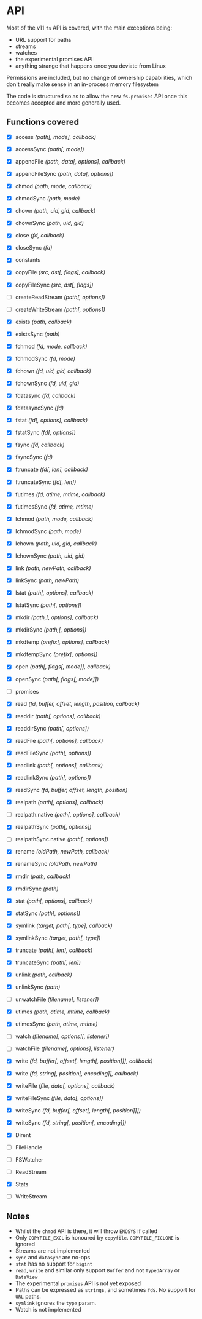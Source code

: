 # API

Most of the v11 `fs` API is covered, with the main exceptions being:
- URL support for paths
- streams
- watches
- the experimental promises API
- anything strange that happens once you deviate from Linux

Permissions are included, but no change of ownership capabilities, which
don't really make sense in an in-process memory filesystem

The code is structured so as to allow the new `fs.promises` API once this
becomes accepted and more generally used.

## Functions covered

- [x] access <i>(path\[, mode\], callback)</i>
- [x] accessSync <i>(path\[, mode\])</i>
- [x] appendFile <i>(path, data\[, options\], callback)</i>
- [x] appendFileSync <i>(path, data\[, options\])</i>
- [x] chmod <i>(path, mode, callback)</i>
- [x] chmodSync <i>(path, mode)</i>
- [x] chown <i>(path, uid, gid, callback)</i>
- [x] chownSync <i>(path, uid, gid)</i>
- [x] close <i>(fd, callback)</i>
- [x] closeSync <i>(fd)</i>
- [x] constants
- [x] copyFile <i>(src, dst\[, flags\], callback)</i>
- [x] copyFileSync <i>(src, dst\[, flags\])</i>
- [ ] createReadStream <i>(path\[, options\])</i>
- [ ] createWriteStream <i>(path\[, options\])</i>
- [x] exists <i>(path, callback)</i>
- [x] existsSync <i>(path)</i>
- [x] fchmod <i>(fd, mode, callback)</i>
- [x] fchmodSync <i>(fd, mode)</i>
- [x] fchown <i>(fd, uid, gid, callback)</i>
- [x] fchownSync <i>(fd, uid, gid)</i>
- [x] fdatasync <i>(fd, callback)</i>
- [x] fdatasyncSync <i>(fd)</i>
- [x] fstat <i>(fd\[, options\], callback)</i>
- [x] fstatSync <i>(fd\[, options\])</i>
- [x] fsync <i>(fd, callback)</i>
- [x] fsyncSync <i>(fd)</i>
- [x] ftruncate <i>(fd\[, len\], callback)</i>
- [x] ftruncateSync <i>(fd\[, len\])</i>
- [x] futimes <i>(fd, atime, mtime, callback)</i>
- [x] futimesSync <i>(fd, atime, mtime)</i>
- [x] lchmod <i>(path, mode, callback)</i>
- [x] lchmodSync <i>(path, mode)</i>
- [x] lchown <i>(path, uid, gid, callback)</i>
- [x] lchownSync <i>(path, uid, gid)</i>
- [x] link <i>(path, newPath, callback)</i>
- [x] linkSync <i>(path, newPath)</i>
- [x] lstat <i>(path\[, options\], callback)</i>
- [x] lstatSync <i>(path\[, options\])</i>
- [x] mkdir <i>(path,\[, options\], callback)</i>
- [x] mkdirSync <i>(path,\[, options\])</i>
- [x] mkdtemp <i>(prefix\[, options\], callback)</i>
- [x] mkdtempSync <i>(prefix\[, options\])</i>
- [x] open <i>(path\[, flags\[, mode\]\], callback)</i>
- [x] openSync <i>(path\[, flags\[, mode\]\])</i>
- [ ] promises
- [x] read <i>(fd, buffer, offset, length, position, callback)</i>
- [x] readdir <i>(path\[, options\], callback)</i>
- [x] readdirSync <i>(path\[, options\])</i>
- [x] readFile <i>(path\[, options\], callback)</i>
- [x] readFileSync <i>(path\[, options\])</i>
- [x] readlink <i>(path\[, options\], callback)</i>
- [x] readlinkSync <i>(path\[, options\])</i>
- [x] readSync <i>(fd, buffer, offset, length, position)</i>
- [x] realpath <i>(path\[, options\], callback)</i>
- [ ] realpath.native <i>(path\[, options\], callback)</i>
- [x] realpathSync <i>(path\[, options\])</i>
- [ ] realpathSync.native <i>(path\[, options\])</i>
- [x] rename <i>(oldPath, newPath, callback)</i>
- [x] renameSync <i>(oldPath, newPath)</i>
- [x] rmdir <i>(path, callback)</i>
- [x] rmdirSync <i>(path)</i>
- [x] stat <i>(path\[, options\], callback)</i>
- [x] statSync <i>(path\[, options\])</i>
- [x] symlink <i>(target, path\[, type\], callback)</i>
- [x] symlinkSync <i>(target, path\[, type\])</i>
- [x] truncate <i>(path\[, len\], callback)</i>
- [x] truncateSync <i>(path\[, len\])</i>
- [x] unlink <i>(path, callback)</i>
- [x] unlinkSync <i>(path)</i>
- [ ] unwatchFile <i>(filename\[, listener\])</i>
- [x] utimes <i>(path, atime, mtime, callback)</i>
- [x] utimesSync <i>(path, atime, mtime)</i>
- [ ] watch <i>(filename\[, options\]\[, listener\])</i>
- [ ] watchFile <i>(filename\[, options\], listener)</i>
- [x] write <i>(fd, buffer\[, offset\[, length[\, position\]\]\], callback)</i>
- [x] write <i>(fd, string\[, position\[, encoding\]\], callback)</i>
- [x] writeFile <i>(file, data\[, options\], callback)</i>
- [x] writeFileSync <i>(file, data\[, options\])</i>
- [x] writeSync <i>(fd, buffer\[, offset\[, length[\, position\]\]\])</i>
- [x] writeSync <i>(fd, string\[, position\[, encoding\]\])</i>
- [x] Dirent
- [ ] FileHandle
- [ ] FSWatcher
- [ ] ReadStream
- [x] Stats
- [ ] WriteStream


## Notes

- Whilst the `chmod` API is there, it will throw `ENOSYS` if called 
- Only `COPYFILE_EXCL` is honoured by `copyfile`. `COPYFILE_FICLONE` is ignored
- Streams are not implemented
- `sync` and `datasync` are no-ops
- `stat` has no support for `bigint`
- `read`, `write` and similar only support `Buffer` and not `TypedArray` or `DataView`
- The experimental `promises` API is not yet exposed
- Paths can be expressed as `string`s, and sometimes `fd`s. No support for `URL` paths.
- `symlink` ignores the `type` param.
- Watch is not implemented


